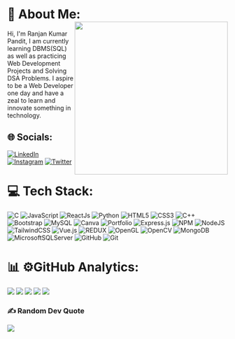 # 💫 About Me:<img src="https://raw.githubusercontent.com/sanjay-kv/sanjay-kv/main/Assets/illustration.png" min-width="300px" max-width="300px" width="350px" align="right"> 
Hi, I'm Ranjan Kumar Pandit,
I am currently learning DBMS(SQL) as well as practicing Web Development Projects and Solving DSA Problems. I aspire to be a Web Developer one day and have a zeal to learn and innovate something in technology.

## 🌐 Socials:
[![LinkedIn](https://img.shields.io/badge/LinkedIn-%230077B5.svg?logo=linkedin&logoColor=white)](https://www.linkedin.com/in/ranjan-kumar-pandit-6a0409262/) [![Instagram](https://img.shields.io/badge/Instagram-%23007700.svg?logo=instagram&logoColor=red)](https://www.instagram.com/ranjankumarpandit39/) [![Twitter](https://img.shields.io/badge/Twitter-%230011B5.svg?logo=twitter&logoColor=yellow)](https://twitter.com/RANJANK89732971)


# 💻 Tech Stack:
![C](https://img.shields.io/badge/c-%2300599C.svg?style=for-the-badge&logo=c&logoColor=white) ![JavaScript](https://img.shields.io/badge/javascript-%23323330.svg?style=for-the-badge&logo=javascript&logoColor=%23F7DF1E) ![ReactJs](https://img.shields.io/badge/React-%23D00000.svg?style=for-the-badge&logo=react&logoColor=white) ![Python](https://img.shields.io/badge/python-3670A0?style=for-the-badge&logo=python&logoColor=ffdd54) ![HTML5](https://img.shields.io/badge/html5-%23E34F26.svg?style=for-the-badge&logo=html5&logoColor=white) ![CSS3](https://img.shields.io/badge/css3-%231572B6.svg?style=for-the-badge&logo=css3&logoColor=white) ![C++](https://img.shields.io/badge/c++-%2300599C.svg?style=for-the-badge&logo=c%2B%2B&logoColor=white) ![Bootstrap](https://img.shields.io/badge/bootstrap-%23563D7C.svg?style=for-the-badge&logo=bootstrap&logoColor=white)  ![MySQL](https://img.shields.io/badge/mysql-%2300f.svg?style=for-the-badge&logo=mysql&logoColor=white) ![Canva](https://img.shields.io/badge/Canva-%2300C4CC.svg?style=for-the-badge&logo=Canva&logoColor=white) ![Portfolio](https://img.shields.io/badge/Portfolio-%23000000.svg?style=for-the-badge&logo=firefox&logoColor=#FF7139) ![Express.js](https://img.shields.io/badge/express.js-%23404d59.svg?style=for-the-badge&logo=express&logoColor=%2361DAFB) ![NPM](https://img.shields.io/badge/NPM-%23000000.svg?logo=npm&logoColor=white) ![NodeJS](https://img.shields.io/badge/node.js-6DA55F?logo=node.js&logoColor=white) ![TailwindCSS](https://img.shields.io/badge/tailwindcss-%2338B2AC.svg?style=for-the-badge&logo=tailwind-css&logoColor=white) ![Vue.js](https://img.shields.io/badge/vuejs-%2335495e.svg?style=for-the-badge&logo=vuedotjs&logoColor=%234FC08D) ![REDUX](https://img.shields.io/badge/redux-%23593d88.svg?style=for-the-badge&logo=redux&logoColor=white) ![OpenGL](https://img.shields.io/badge/OpenGL-%23FFFFFF.svg?style=for-the-badge&logo=opengl) ![OpenCV](https://img.shields.io/badge/opencv-%23white.svg?style=for-the-badge&logo=opencv&logoColor=white) ![MongoDB](https://img.shields.io/badge/MongoDB-%234ea94b.svg?style=for-the-badge&logo=mongodb&logoColor=white) ![MicrosoftSQLServer](https://img.shields.io/badge/Microsoft%20SQL%20Sever-CC2927?style=for-the-badge&logo=microsoft%20sql%20server&logoColor=white) ![GitHub](https://img.shields.io/badge/github-%23121011.svg?style=for-the-badge&logo=github&logoColor=white) ![Git](https://img.shields.io/badge/git-%23F05033.svg?style=for-the-badge&logo=git&logoColor=white)



# 📊 ⚙️GitHub Analytics:
![](http://github-profile-summary-cards.vercel.app/api/cards/profile-details?username=Ranj8521Kumar&theme=dark)
![](http://github-profile-summary-cards.vercel.app/api/cards/repos-per-language?username=Ranj8521Kumar&theme=dark)
![](http://github-profile-summary-cards.vercel.app/api/cards/most-commit-language?username=Ranj8521Kumar&theme=dark)
![](http://github-profile-summary-cards.vercel.app/api/cards/stats?username=Ranj8521Kumar&theme=dark)
![](http://github-profile-summary-cards.vercel.app/api/cards/productive-time?username=Ranj8521Kumar&theme=dark&utcOffset=8)



### ✍️ Random Dev Quote
![](https://quotes-github-readme.vercel.app/api?type=horizontal&theme=radical)
